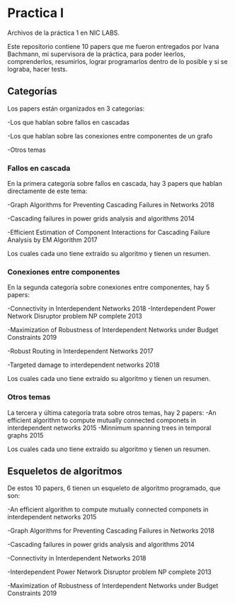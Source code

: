 # Practica I
 Archivos de la práctica 1 en NIC LABS.
 
 Este repositorio contiene 10 papers que me fueron entregados por Ivana Bachmann, mi supervisora de la práctica, para poder leerlos, comprenderlos, resumirlos, lograr programarlos dentro de lo posible y si se lograba, hacer tests.
 
 ## Categorías
 
Los papers están organizados en 3 categorías:

-Los que hablan sobre fallos en cascadas

-Los que hablan sobre las conexiones entre componentes de un grafo

-Otros temas

### Fallos en cascada

En la primera categoría sobre fallos en cascada, hay 3 papers que hablan directamente de este tema:

-Graph Algorithms for Preventing Cascading Failures in Networks 2018

-Cascading failures in power grids analysis and algorithms 2014

-Efficient Estimation of Component Interactions for Cascading Failure Analysis by EM Algorithm 2017


Los cuales cada uno tiene extraído su algoritmo y tienen un resumen.

### Conexiones entre componentes

En la segunda categoría sobre conexiones entre componentes, hay 5 papers:

-Connectivity in Interdependent Networks 2018
-Interdependent Power Network Disruptor problem NP complete 2013

-Maximization of Robustness of Interdependent Networks under Budget Constraints 2019

-Robust Routing in Interdependent Networks 2017

-Targeted damage to interdependent networks 2018

Los cuales cada uno tiene extraído su algoritmo y tienen un resumen.

### Otros temas

La tercera y última categoría trata sobre otros temas, hay 2 papers:
-An efficient algorithm to compute mutually connected componets in interdependent networks 2015
-Minnimum spanning trees in temporal graphs 2015

Los cuales cada uno tiene extraído su algoritmo y tienen un resumen.

## Esqueletos de algoritmos

De estos 10 papers, 6 tienen un esqueleto de algoritmo programado, que son:

-An efficient algorithm to compute mutually connected componets in interdependent networks 2015

-Graph Algorithms for Preventing Cascading Failures in Networks 2018

-Cascading failures in power grids analysis and algorithms 2014

-Connectivity in Interdependent Networks 2018

-Interdependent Power Network Disruptor problem NP complete 2013

-Maximization of Robustness of Interdependent Networks under Budget Constraints 2019

